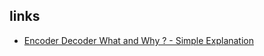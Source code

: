 



## links
- [Encoder Decoder What and Why ? - Simple Explanation](https://inside-machinelearning.com/en/encoder-decoder-what-and-why-simple-explanation/)
